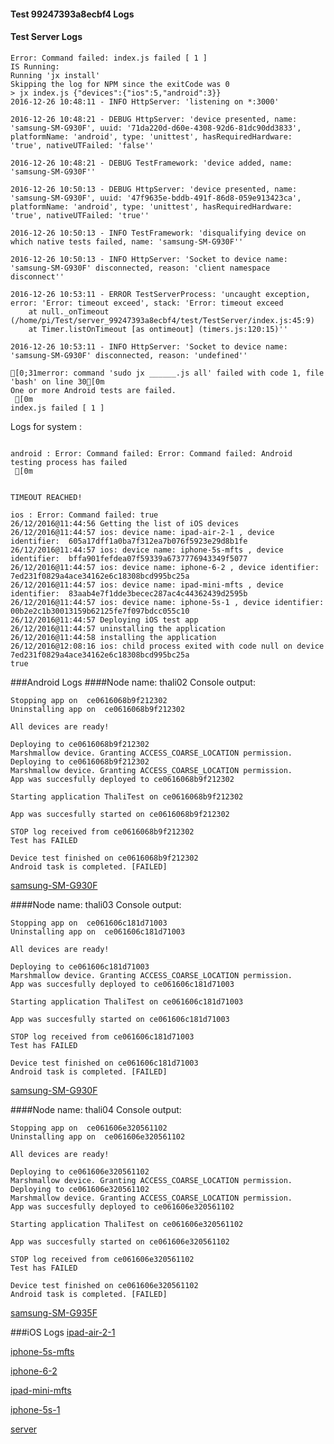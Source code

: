 #### Test 99247393a8ecbf4 Logs

#### Test Server Logs
```
Error: Command failed: index.js failed [ 1 ]
IS Running:
Running 'jx install'
Skipping the log for NPM since the exitCode was 0
> jx index.js {"devices":{"ios":5,"android":3}}
2016-12-26 10:48:11 - INFO HttpServer: 'listening on *:3000'

2016-12-26 10:48:21 - DEBUG HttpServer: 'device presented, name: 'samsung-SM-G930F', uuid: '71da220d-d60e-4308-92d6-81dc90dd3833', platformName: 'android', type: 'unittest', hasRequiredHardware: 'true', nativeUTFailed: 'false''

2016-12-26 10:48:21 - DEBUG TestFramework: 'device added, name: 'samsung-SM-G930F''

2016-12-26 10:50:13 - DEBUG HttpServer: 'device presented, name: 'samsung-SM-G930F', uuid: '47f9635e-bddb-491f-86d8-059e913423ca', platformName: 'android', type: 'unittest', hasRequiredHardware: 'true', nativeUTFailed: 'true''

2016-12-26 10:50:13 - INFO TestFramework: 'disqualifying device on which native tests failed, name: 'samsung-SM-G930F''

2016-12-26 10:50:13 - INFO HttpServer: 'Socket to device name: 'samsung-SM-G930F' disconnected, reason: 'client namespace disconnect''

2016-12-26 10:53:11 - ERROR TestServerProcess: 'uncaught exception, error: 'Error: timeout exceed', stack: 'Error: timeout exceed
    at null._onTimeout (/home/pi/Test/server_99247393a8ecbf4/test/TestServer/index.js:45:9)
    at Timer.listOnTimeout [as ontimeout] (timers.js:120:15)''

2016-12-26 10:53:11 - INFO HttpServer: 'Socket to device name: 'samsung-SM-G930F' disconnected, reason: 'undefined''

[0;31merror: command 'sudo jx ______.js all' failed with code 1, file 'bash' on line 30[0m
One or more Android tests are failed.
 [0m
index.js failed [ 1 ]

```


Logs for system : 
```

android : Error: Command failed: Error: Command failed: Android testing process has failed
 [0m


TIMEOUT REACHED!

ios : Error: Command failed: true
26/12/2016@11:44:56 Getting the list of iOS devices 
26/12/2016@11:44:57 ios: device name: ipad-air-2-1 , device identifier:  605a17dff1a0ba7f312ea7b076f5923e29d8b1fe
26/12/2016@11:44:57 ios: device name: iphone-5s-mfts , device identifier:  bffa901fefdea07f59339a6737776943349f5077
26/12/2016@11:44:57 ios: device name: iphone-6-2 , device identifier:  7ed231f0829a4ace34162e6c18308bcd995bc25a
26/12/2016@11:44:57 ios: device name: ipad-mini-mfts , device identifier:  83aab4e7f1dde3becec287ac4c44362439d2595b
26/12/2016@11:44:57 ios: device name: iphone-5s-1 , device identifier:  00b2e2c1b30013159b62125fe7f097bdcc055c10
26/12/2016@11:44:57 Deploying iOS test app 
26/12/2016@11:44:57 uninstalling the application 
26/12/2016@11:44:58 installing the application 
26/12/2016@12:08:16 ios: child process exited with code null on device 7ed231f0829a4ace34162e6c18308bcd995bc25a 
true

```
###Android Logs
####Node name: thali02
Console output:
```
Stopping app on  ce0616068b9f212302
Uninstalling app on  ce0616068b9f212302

All devices are ready!

Deploying to ce0616068b9f212302
Marshmallow device. Granting ACCESS_COARSE_LOCATION permission.
Deploying to ce0616068b9f212302
Marshmallow device. Granting ACCESS_COARSE_LOCATION permission.
App was succesfully deployed to ce0616068b9f212302

Starting application ThaliTest on ce0616068b9f212302

App was succesfully started on ce0616068b9f212302

STOP log received from ce0616068b9f212302
Test has FAILED

Device test finished on ce0616068b9f212302 
Android task is completed. [FAILED]
```
[samsung-SM-G930F](https://github.com/ThaliTester/TestResults/blob/99247393a8ecbf4_Fixed_gen_0_problem_evabishchevich/thali02_samsung-SM-G930F.md)

####Node name: thali03
Console output:
```
Stopping app on  ce061606c181d71003
Uninstalling app on  ce061606c181d71003

All devices are ready!

Deploying to ce061606c181d71003
Marshmallow device. Granting ACCESS_COARSE_LOCATION permission.
App was succesfully deployed to ce061606c181d71003

Starting application ThaliTest on ce061606c181d71003

App was succesfully started on ce061606c181d71003

STOP log received from ce061606c181d71003
Test has FAILED

Device test finished on ce061606c181d71003 
Android task is completed. [FAILED]
```
[samsung-SM-G930F](https://github.com/ThaliTester/TestResults/blob/99247393a8ecbf4_Fixed_gen_0_problem_evabishchevich/thali03_samsung-SM-G930F.md)

####Node name: thali04
Console output:
```
Stopping app on  ce061606e320561102
Uninstalling app on  ce061606e320561102

All devices are ready!

Deploying to ce061606e320561102
Marshmallow device. Granting ACCESS_COARSE_LOCATION permission.
Deploying to ce061606e320561102
Marshmallow device. Granting ACCESS_COARSE_LOCATION permission.
App was succesfully deployed to ce061606e320561102

Starting application ThaliTest on ce061606e320561102

App was succesfully started on ce061606e320561102

STOP log received from ce061606e320561102
Test has FAILED

Device test finished on ce061606e320561102 
Android task is completed. [FAILED]
```
[samsung-SM-G935F](https://github.com/ThaliTester/TestResults/blob/99247393a8ecbf4_Fixed_gen_0_problem_evabishchevich/thali04_samsung-SM-G935F.md)


###iOS Logs
[ipad-air-2-1](https://github.com/ThaliTester/TestResults/blob/99247393a8ecbf4_Fixed_gen_0_problem_evabishchevich/iOS_ipad-air-2-1.md)

[iphone-5s-mfts](https://github.com/ThaliTester/TestResults/blob/99247393a8ecbf4_Fixed_gen_0_problem_evabishchevich/iOS_iphone-5s-mfts.md)

[iphone-6-2](https://github.com/ThaliTester/TestResults/blob/99247393a8ecbf4_Fixed_gen_0_problem_evabishchevich/iOS_iphone-6-2.md)

[ipad-mini-mfts](https://github.com/ThaliTester/TestResults/blob/99247393a8ecbf4_Fixed_gen_0_problem_evabishchevich/iOS_ipad-mini-mfts.md)

[iphone-5s-1](https://github.com/ThaliTester/TestResults/blob/99247393a8ecbf4_Fixed_gen_0_problem_evabishchevich/iOS_iphone-5s-1.md)

[server](https://github.com/ThaliTester/TestResults/blob/99247393a8ecbf4_Fixed_gen_0_problem_evabishchevich/iOS_server.md)




